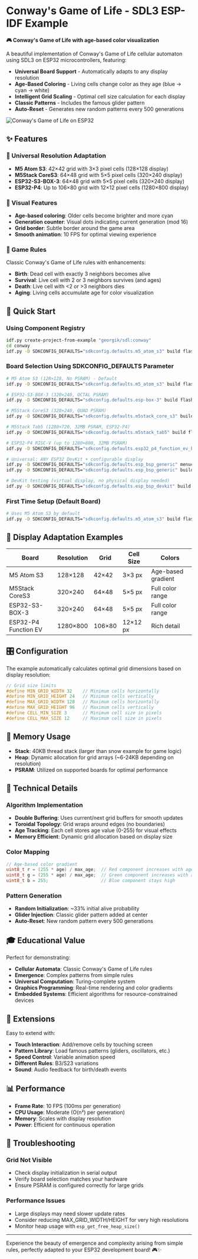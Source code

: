 # Conway's Game of Life - SDL3 ESP-IDF Example

**🎮 Conway's Game of Life with age-based color visualization**

A beautiful implementation of Conway's Game of Life cellular automaton using SDL3 on ESP32 microcontrollers, featuring:

- **Universal Board Support** - Automatically adapts to any display resolution
- **Age-Based Coloring** - Living cells change color as they age (blue → cyan → white)
- **Intelligent Grid Scaling** - Optimal cell size calculation for each display
- **Classic Patterns** - Includes the famous glider pattern
- **Auto-Reset** - Generates new random patterns every 500 generations

![Conway's Game of Life on ESP32](preview.gif)

## ✨ Features

### 🎯 Universal Resolution Adaptation
- **M5 Atom S3**: 42×42 grid with 3×3 pixel cells (128×128 display)
- **M5Stack CoreS3**: 64×48 grid with 5×5 pixel cells (320×240 display)
- **ESP32-S3-BOX-3**: 64×48 grid with 5×5 pixel cells (320×240 display)
- **ESP32-P4**: Up to 106×80 grid with 12×12 pixel cells (1280×800 display)

### 🎨 Visual Features
- **Age-based coloring**: Older cells become brighter and more cyan
- **Generation counter**: Visual dots indicating current generation (mod 16)
- **Grid border**: Subtle border around the game area
- **Smooth animation**: 10 FPS for optimal viewing experience

### 🧬 Game Rules
Classic Conway's Game of Life rules with enhancements:
- **Birth**: Dead cell with exactly 3 neighbors becomes alive
- **Survival**: Live cell with 2 or 3 neighbors survives (and ages)
- **Death**: Live cell with <2 or >3 neighbors dies
- **Aging**: Living cells accumulate age for color visualization

## 🚀 Quick Start

### Using Component Registry
```bash
idf.py create-project-from-example "georgik/sdl:conway"
cd conway
idf.py -D SDKCONFIG_DEFAULTS="sdkconfig.defaults.m5_atom_s3" build flash monitor
```

### Board Selection Using SDKCONFIG_DEFAULTS Parameter

```bash
# M5 Atom S3 (128×128, No PSRAM) - Default
idf.py -D SDKCONFIG_DEFAULTS="sdkconfig.defaults.m5_atom_s3" build flash monitor

# ESP32-S3-BOX-3 (320×240, OCTAL PSRAM)
idf.py -D SDKCONFIG_DEFAULTS="sdkconfig.defaults.esp-box-3" build flash monitor

# M5Stack CoreS3 (320×240, QUAD PSRAM) 
idf.py -D SDKCONFIG_DEFAULTS="sdkconfig.defaults.m5stack_core_s3" build flash monitor

# M5Stack Tab5 (1280×720, 32MB PSRAM, ESP32-P4)
idf.py -D SDKCONFIG_DEFAULTS="sdkconfig.defaults.m5stack_tab5" build flash monitor

# ESP32-P4 RISC-V (up to 1280×800, 32MB PSRAM)
idf.py -D SDKCONFIG_DEFAULTS="sdkconfig.defaults.esp32_p4_function_ev_board" build flash monitor

# Universal: ANY ESP32 DevKit + configurable display
idf.py -D SDKCONFIG_DEFAULTS="sdkconfig.defaults.esp_bsp_generic" menuconfig  # Configure your hardware
idf.py -D SDKCONFIG_DEFAULTS="sdkconfig.defaults.esp_bsp_generic" build flash monitor

# DevKit testing (virtual display, no physical display needed)
idf.py -D SDKCONFIG_DEFAULTS="sdkconfig.defaults.esp_bsp_devkit" build flash monitor
```

### First Time Setup (Default Board)

```bash
# Uses M5 Atom S3 by default
idf.py -D SDKCONFIG_DEFAULTS="sdkconfig.defaults.m5_atom_s3" build flash monitor
```

## 📱 Display Adaptation Examples

| Board | Resolution | Grid | Cell Size | Colors |
|-------|------------|------|-----------|---------|
| M5 Atom S3 | 128×128 | 42×42 | 3×3 px | Age-based gradient |
| M5Stack CoreS3 | 320×240 | 64×48 | 5×5 px | Full color range |
| ESP32-S3-BOX-3 | 320×240 | 64×48 | 5×5 px | Full color range |
| ESP32-P4 Function EV | 1280×800 | 106×80 | 12×12 px | Rich detail |

## 🎛️ Configuration

The example automatically calculates optimal grid dimensions based on display resolution:

```c
// Grid size limits
#define MIN_GRID_WIDTH 32    // Minimum cells horizontally
#define MIN_GRID_HEIGHT 24   // Minimum cells vertically  
#define MAX_GRID_WIDTH 128   // Maximum cells horizontally
#define MAX_GRID_HEIGHT 96   // Maximum cells vertically
#define CELL_MIN_SIZE 3      // Minimum cell size in pixels
#define CELL_MAX_SIZE 12     // Maximum cell size in pixels
```

## 💾 Memory Usage

- **Stack**: 40KB thread stack (larger than snow example for game logic)
- **Heap**: Dynamic allocation for grid arrays (~6-24KB depending on resolution)
- **PSRAM**: Utilized on supported boards for optimal performance

## 🔬 Technical Details

### Algorithm Implementation
- **Double Buffering**: Uses current/next grid buffers for smooth updates
- **Toroidal Topology**: Grid wraps around edges (no boundaries)
- **Age Tracking**: Each cell stores age value (0-255) for visual effects
- **Memory Efficient**: Dynamic grid allocation based on display size

### Color Mapping
```c
// Age-based color gradient
uint8_t r = (255 * age) / max_age;  // Red component increases with age
uint8_t g = (255 * age) / max_age;  // Green component increases with age
uint8_t b = 255;                    // Blue component stays high
```

### Pattern Generation
- **Random Initialization**: ~33% initial alive probability
- **Glider Injection**: Classic glider pattern added at center
- **Auto-Reset**: New random pattern every 500 generations

## 🎓 Educational Value

Perfect for demonstrating:
- **Cellular Automata**: Classic Conway's Game of Life rules
- **Emergence**: Complex patterns from simple rules
- **Universal Computation**: Turing-complete system
- **Graphics Programming**: Real-time rendering and color gradients
- **Embedded Systems**: Efficient algorithms for resource-constrained devices

## 🚀 Extensions

Easy to extend with:
- **Touch Interaction**: Add/remove cells by touching screen
- **Pattern Library**: Load famous patterns (gliders, oscillators, etc.)
- **Speed Control**: Variable animation speed
- **Different Rules**: B3/S23 variations
- **Sound**: Audio feedback for birth/death events

## 📊 Performance

- **Frame Rate**: 10 FPS (100ms per generation)
- **CPU Usage**: Moderate (O(n²) per generation)
- **Memory**: Scales with display resolution
- **Power**: Efficient for continuous operation

## 🔧 Troubleshooting

### Grid Not Visible
- Check display initialization in serial output
- Verify board selection matches your hardware
- Ensure PSRAM is configured correctly for large grids

### Performance Issues
- Large displays may need slower update rates
- Consider reducing MAX_GRID_WIDTH/HEIGHT for very high resolutions
- Monitor heap usage with `esp_get_free_heap_size()`

---

Experience the beauty of emergence and complexity arising from simple rules, perfectly adapted to your ESP32 development board! 🎮✨